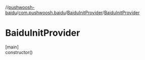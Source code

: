 //[pushwoosh-baidu](../../../index.md)/[com.pushwoosh.baidu](../index.md)/[BaiduInitProvider](index.md)/[BaiduInitProvider](-baidu-init-provider.md)

# BaiduInitProvider

[main]\
constructor()
